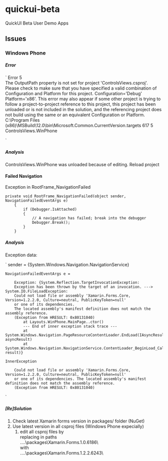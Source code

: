 quickui-beta
============

QuickUI Beta User Demo Apps

## Issues

### Windows Phone

##### Error


`
	Error	5	
	The OutputPath property is not set for project 'ControlsViews.csproj'.  
	Please check to make sure that you have specified a valid combination of Configuration and Platform 
	for this project.  Configuration='Debug'  Platform='x86'.  This error may also appear if some other 
	project is trying to follow a project-to-project reference to this project, this project has been 
	unloaded or is not included in the solution, and the referencing project does not build using the 
	same or an equivalent Configuration or Platform.	
	C:\Program Files (x86)\MSBuild\12.0\bin\Microsoft.Common.CurrentVersion.targets	617	5	
	ControlsViews.WinPhone

`

##### Analysis

ControlsViews.WinPhone was unloaded because of editing. Reload project


#### Failed Navigation

Exception in RootFrame_NavigationFailed

	private void RootFrame_NavigationFailed(object sender, NavigationFailedEventArgs e)
		{
			if (Debugger.IsAttached)
			{
				// A navigation has failed; break into the debugger
				Debugger.Break();
			}
		}
		
		
##### Analysis

Exception data:

`
	sender = {System.Windows.Navigation.NavigationService}

	NavigationFailedEventArgs e = 

		Exception: {System.Reflection.TargetInvocationException: 
		Exception has been thrown by the target of an invocation. ---> System.IO.FileLoadException: 
		Could not load file or assembly 'Xamarin.Forms.Core, Version=1.2.2.0, Culture=neutral, PublicKeyToken=null' 
		or one of its dependencies. 
		The located assembly's manifest definition does not match the assembly reference. 
		(Exception from HRESULT: 0x80131040)
			at Layouts.WinPhone.MainPage..ctor()
			--- End of inner exception stack trace ---
			at System.Windows.Navigation.PageResourceContentLoader.EndLoad(IAsyncResult asyncResult)
			at System.Windows.Navigation.NavigationService.ContentLoader_BeginLoad_Callback(IAsyncResult result)}

	InnerException

		Could not load file or assembly 'Xamarin.Forms.Core, Version=1.2.2.0, Culture=neutral, PublicKeyToken=null' 
		or one of its dependencies. The located assembly's manifest definition does not match the assembly reference. 
		(Exception from HRESULT: 0x80131040)  
`	
   
 ##### [Re]Solution
 
1.	Check latest Xamarin forms version in packages/ folder (NuGet)
2.	Use latest version in all csproj files (Windows Phone expecially)
	1.	edit all csproj files by 		
		replacing in paths 		
		..\..\packages\Xamarin.Forms.1.0.6186\		
		with		
		..\..\packages\Xamarin.Forms.1.2.2.6243\